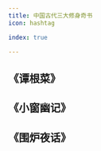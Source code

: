 ```yaml
---
title: 中国古代三大修身奇书
icon: hashtag

index: true

---
```


<!-- more -->

## 《谭根菜》



## 《小窗幽记》



## 《围炉夜话》

